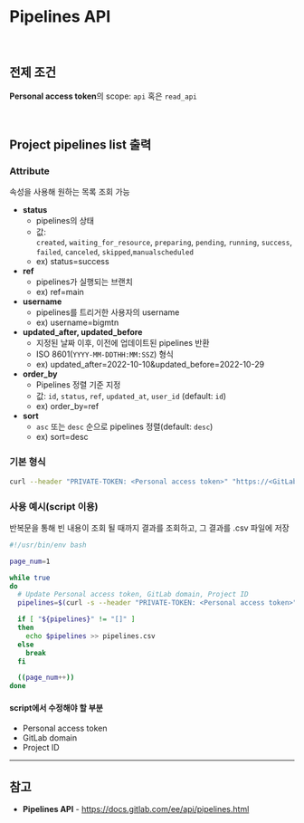 # Pipelines API

<br>

## 전제 조건
**Personal access token**의 scope: `api` 혹은 `read_api`

<br>

## Project pipelines list 출력
### Attribute
속성을 사용해 원하는 목록 조회 가능

- **status**
  - pipelines의 상태
  - 값: `created`, `waiting_for_resource`, `preparing`, `pending`, `running`, `success`, `failed`, `canceled`, `skipped`,`manualscheduled`
  - ex) status=success
- **ref**
  - pipelines가 실행되는 브랜치
  - ex) ref=main
- **username**
  - pipelines를 트리거한 사용자의 username
  - ex) username=bigmtn
- **updated_after, updated_before**
  - 지정된 날짜 이후, 이전에 업데이트된 pipelines 반환
  - ISO 8601(`YYYY-MM-DDTHH:MM:SSZ`) 형식
  - ex) updated_after=2022-10-10&updated_before=2022-10-29
- **order_by**
  - Pipelines 정렬 기준 지정
  - 값: `id`, `status`, `ref`, `updated_at`, `user_id` (default: `id`)
  - ex) order_by=ref
- **sort**
  - `asc` 또는 `desc` 순으로 pipelines 정렬(default: `desc`)
  - ex) sort=desc

### 기본 형식
```bash
curl --header "PRIVATE-TOKEN: <Personal access token>" "https://<GitLab domain>/api/v4/projects/<Project ID>/pipelines"
```

### 사용 예시(script 이용)
반복문을 통해 빈 내용이 조회 될 때까지 결과를 조회하고, 그 결과를 .csv 파일에 저장

```bash
#!/usr/bin/env bash

page_num=1

while true
do
  # Update Personal access token, GitLab domain, Project ID
  pipelines=$(curl -s --header "PRIVATE-TOKEN: <Personal access token>" "https://<GitLab domain>/api/v4/projects/<Project ID>/pipelines?per_page=100&page=${page_num}")

  if [ "${pipelines}" != "[]" ]
  then
    echo $pipelines >> pipelines.csv
  else
    break
  fi

  ((page_num++))
done
```

#### script에서 수정해야 할 부분
- Personal access token
- GitLab domain
- Project ID

<hr>

## 참고
- **Pipelines API** - https://docs.gitlab.com/ee/api/pipelines.html
